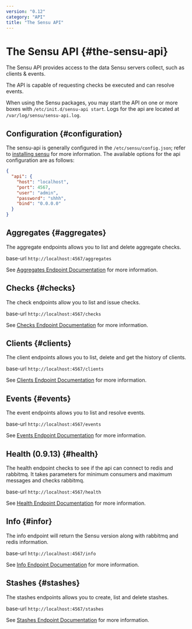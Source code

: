 ```yaml
---
version: "0.12"
category: "API"
title: "The Sensu API"
---
```


# The Sensu API {#the-sensu-api}

The Sensu API provides access to the data Sensu servers collect, such as clients & events.

The API is capable of requesting checks be executed and can resolve events.

When using the Sensu packages, you may start the API on one or more boxes with `/etc/init.d/sensu-api start`.  Logs for the api are located at `/var/log/sensu/sensu-api.log`.

## Configuration {#configuration}

The sensu-api is generally configured in the `/etc/sensu/config.json`; refer to [installing sensu](guide) for more information.  The available options for the api configuration are as follows:

~~~ json
{
  "api": {
    "host": "localhost",
    "port": 4567,
    "user": "admin",
    "password": "shhh",
    "bind": "0.0.0.0"
  }
}
~~~

## Aggregates {#aggregates}

The aggregate endpoints allows you to list and delete aggregate checks.

base-url `http://localhost:4567/aggregates`

See [Aggregates Endpoint Documentation](api-aggregates) for more information.

## Checks {#checks}

The check endpoints allow you to list and issue checks.

base-url `http://localhost:4567/checks`

See [Checks Endpoint Documentation](api-checks) for more information.

## Clients {#clients}

The client endpoints allows you to list, delete and get the history of clients.

base-url `http://localhost:4567/clients`

See [Clients Endpoint Documentation](api-clients) for more information.

## Events {#events}

The event endpoints allows you to list and resolve events.

base-url `http://localhost:4567/events`

See [Events Endpoint Documentation](api-events) for more information.

## Health (0.9.13) {#health}

The health endpoint checks to see if the api can connect to redis and rabbitmq.  It takes parameters for minimum consumers and maximum messages and checks rabbitmq.

base-url `http://localhost:4567/health`

See [Health Endpoint Documentation](api-health) for more information.

## Info {#infor}

The info endpoint will return the Sensu version along with rabbitmq and redis information.

base-url `http://localhost:4567/info`

See [Info Endpoint Documentation](api-info) for more information.

## Stashes {#stashes}

The stashes endpoints allows you to create, list and delete stashes.

base-url `http://localhost:4567/stashes`

See [Stashes Endpoint Documentation](api-stashes) for more information.
